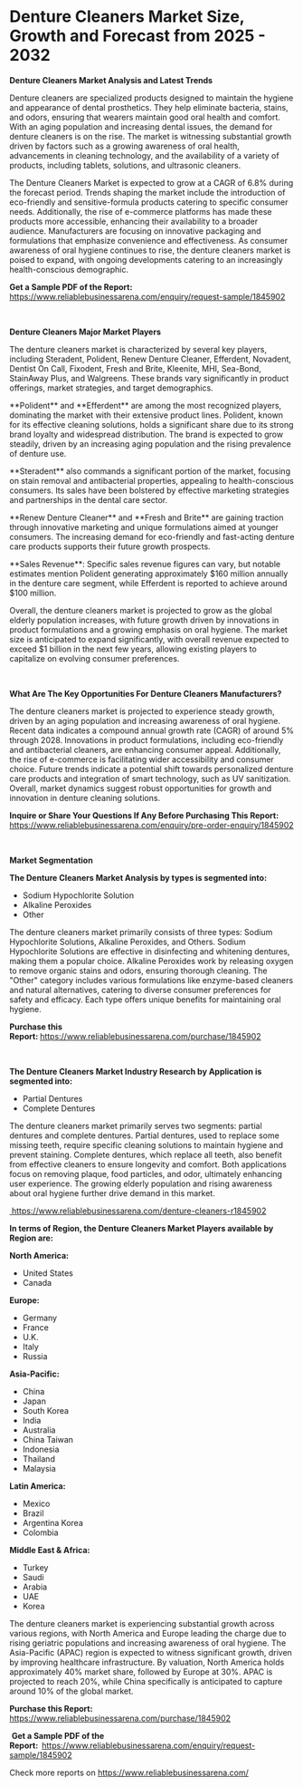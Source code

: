 <p><h1>Denture Cleaners Market Size, Growth and Forecast from 2025 - 2032</h1></p><p><strong>Denture Cleaners Market Analysis and Latest Trends</strong></p>
<p><p>Denture cleaners are specialized products designed to maintain the hygiene and appearance of dental prosthetics. They help eliminate bacteria, stains, and odors, ensuring that wearers maintain good oral health and comfort. With an aging population and increasing dental issues, the demand for denture cleaners is on the rise. The market is witnessing substantial growth driven by factors such as a growing awareness of oral health, advancements in cleaning technology, and the availability of a variety of products, including tablets, solutions, and ultrasonic cleaners.</p><p>The Denture Cleaners Market is expected to grow at a CAGR of 6.8% during the forecast period. Trends shaping the market include the introduction of eco-friendly and sensitive-formula products catering to specific consumer needs. Additionally, the rise of e-commerce platforms has made these products more accessible, enhancing their availability to a broader audience. Manufacturers are focusing on innovative packaging and formulations that emphasize convenience and effectiveness. As consumer awareness of oral hygiene continues to rise, the denture cleaners market is poised to expand, with ongoing developments catering to an increasingly health-conscious demographic.</p></p>
<p><strong>Get a Sample PDF of the Report:&nbsp;</strong> <a href="https://www.reliablebusinessarena.com/enquiry/request-sample/1845902?utm_campaign=2930&utm_medium=2&utm_source=Github&utm_content=ia&utm_term=05042025&utm_id=denture-cleaners">https://www.reliablebusinessarena.com/enquiry/request-sample/1845902</a></p>
<p>&nbsp;</p>
<p><strong>Denture Cleaners Major Market Players</strong></p>
<p><p>The denture cleaners market is characterized by several key players, including Steradent, Polident, Renew Denture Cleaner, Efferdent, Novadent, Dentist On Call, Fixodent, Fresh and Brite, Kleenite, MHI, Sea-Bond, StainAway Plus, and Walgreens. These brands vary significantly in product offerings, market strategies, and target demographics.</p><p>**Polident** and **Efferdent** are among the most recognized players, dominating the market with their extensive product lines. Polident, known for its effective cleaning solutions, holds a significant share due to its strong brand loyalty and widespread distribution. The brand is expected to grow steadily, driven by an increasing aging population and the rising prevalence of denture use.</p><p>**Steradent** also commands a significant portion of the market, focusing on stain removal and antibacterial properties, appealing to health-conscious consumers. Its sales have been bolstered by effective marketing strategies and partnerships in the dental care sector.</p><p>**Renew Denture Cleaner** and **Fresh and Brite** are gaining traction through innovative marketing and unique formulations aimed at younger consumers. The increasing demand for eco-friendly and fast-acting denture care products supports their future growth prospects.</p><p>**Sales Revenue**: Specific sales revenue figures can vary, but notable estimates mention Polident generating approximately $160 million annually in the denture care segment, while Efferdent is reported to achieve around $100 million.</p><p>Overall, the denture cleaners market is projected to grow as the global elderly population increases, with future growth driven by innovations in product formulations and a growing emphasis on oral hygiene. The market size is anticipated to expand significantly, with overall revenue expected to exceed $1 billion in the next few years, allowing existing players to capitalize on evolving consumer preferences.</p></p>
<p>&nbsp;</p>
<p><strong>What Are The Key Opportunities For Denture Cleaners Manufacturers?</strong></p>
<p><p>The denture cleaners market is projected to experience steady growth, driven by an aging population and increasing awareness of oral hygiene. Recent data indicates a compound annual growth rate (CAGR) of around 5% through 2028. Innovations in product formulations, including eco-friendly and antibacterial cleaners, are enhancing consumer appeal. Additionally, the rise of e-commerce is facilitating wider accessibility and consumer choice. Future trends indicate a potential shift towards personalized denture care products and integration of smart technology, such as UV sanitization. Overall, market dynamics suggest robust opportunities for growth and innovation in denture cleaning solutions.</p></p>
<p><strong>Inquire or Share Your Questions If Any Before Purchasing This Report:</strong> <a href="https://www.reliablebusinessarena.com/enquiry/pre-order-enquiry/1845902?utm_campaign=2930&utm_medium=2&utm_source=Github&utm_content=ia&utm_term=05042025&utm_id=denture-cleaners">https://www.reliablebusinessarena.com/enquiry/pre-order-enquiry/1845902</a></p>
<p>&nbsp;</p>
<p><strong>Market Segmentation</strong></p>
<p><strong>The Denture Cleaners Market Analysis by types is segmented into:</strong></p>
<p><ul><li>Sodium Hypochlorite Solution</li><li>Alkaline Peroxides</li><li>Other</li></ul></p>
<p><p>The denture cleaners market primarily consists of three types: Sodium Hypochlorite Solutions, Alkaline Peroxides, and Others. Sodium Hypochlorite Solutions are effective in disinfecting and whitening dentures, making them a popular choice. Alkaline Peroxides work by releasing oxygen to remove organic stains and odors, ensuring thorough cleaning. The "Other" category includes various formulations like enzyme-based cleaners and natural alternatives, catering to diverse consumer preferences for safety and efficacy. Each type offers unique benefits for maintaining oral hygiene.</p></p>
<p><strong>Purchase this Report:&nbsp;</strong><a href="https://www.reliablebusinessarena.com/purchase/1845902?utm_campaign=2930&utm_medium=2&utm_source=Github&utm_content=ia&utm_term=05042025&utm_id=denture-cleaners">https://www.reliablebusinessarena.com/purchase/1845902</a></p>
<p>&nbsp;</p>
<p><strong>The Denture Cleaners Market Industry Research by Application is segmented into:</strong></p>
<p><ul><li>Partial Dentures</li><li>Complete Dentures</li></ul></p>
<p><p>The denture cleaners market primarily serves two segments: partial dentures and complete dentures. Partial dentures, used to replace some missing teeth, require specific cleaning solutions to maintain hygiene and prevent staining. Complete dentures, which replace all teeth, also benefit from effective cleaners to ensure longevity and comfort. Both applications focus on removing plaque, food particles, and odor, ultimately enhancing user experience. The growing elderly population and rising awareness about oral hygiene further drive demand in this market.</p></p>
<p><a href="https://www.reliablebusinessarena.com/denture-cleaners-r1845902?utm_campaign=2930&utm_medium=2&utm_source=Github&utm_content=ia&utm_term=05042025&utm_id=denture-cleaners">&nbsp;https://www.reliablebusinessarena.com/denture-cleaners-r1845902</a></p>
<p><strong>In terms of Region, the Denture Cleaners Market Players available by Region are:</strong></p>
<p>
    <p> <strong> North America: </strong>
        <ul>
            <li>United States</li>
            <li>Canada</li>
        </ul>
        </p> 
    <p> <strong> Europe: </strong>
        <ul>
            <li>Germany</li>
            <li>France</li>
            <li>U.K.</li>
            <li>Italy</li>
            <li>Russia</li>
        </ul>
        </p> 
    <p> <strong> Asia-Pacific: </strong>
        <ul>
            <li>China</li>
            <li>Japan</li>
            <li>South Korea</li>
            <li>India</li>
            <li>Australia</li>
            <li>China Taiwan</li>
            <li>Indonesia</li>
            <li>Thailand</li>
            <li>Malaysia</li>
        </ul>
        </p> 
    <p> <strong> Latin America: </strong>
        <ul>
            <li>Mexico</li>
            <li>Brazil</li>
            <li>Argentina Korea</li>
            <li>Colombia</li>
        </ul>
        </p> 
    <p> <strong> Middle East & Africa: </strong>
        <ul>
            <li>Turkey</li>
            <li>Saudi</li>
            <li>Arabia</li>
            <li>UAE</li>
            <li>Korea</li>
        </ul>
    </p>
    </p>
<p><p>The denture cleaners market is experiencing substantial growth across various regions, with North America and Europe leading the charge due to rising geriatric populations and increasing awareness of oral hygiene. The Asia-Pacific (APAC) region is expected to witness significant growth, driven by improving healthcare infrastructure. By valuation, North America holds approximately 40% market share, followed by Europe at 30%. APAC is projected to reach 20%, while China specifically is anticipated to capture around 10% of the global market.</p></p>
<p><strong>Purchase this Report: </strong><a href="https://www.reliablebusinessarena.com/purchase/1845902?utm_campaign=2930&utm_medium=2&utm_source=Github&utm_content=ia&utm_term=05042025&utm_id=denture-cleaners">https://www.reliablebusinessarena.com/purchase/1845902</a></p>
<p>&nbsp;<strong>Get a Sample PDF of the Report:&nbsp;&nbsp;</strong><a href="https://www.reliablebusinessarena.com/enquiry/request-sample/1845902?utm_campaign=2930&utm_medium=2&utm_source=Github&utm_content=ia&utm_term=05042025&utm_id=denture-cleaners">https://www.reliablebusinessarena.com/enquiry/request-sample/1845902</a></p>
<p><strong></strong></p>
<p>Check more reports on <a href="https://www.reliablebusinessarena.com/?utm_campaign=2930&utm_medium=2&utm_source=Github&utm_content=ia&utm_term=05042025&utm_id=denture-cleaners">https://www.reliablebusinessarena.com/</a></p>